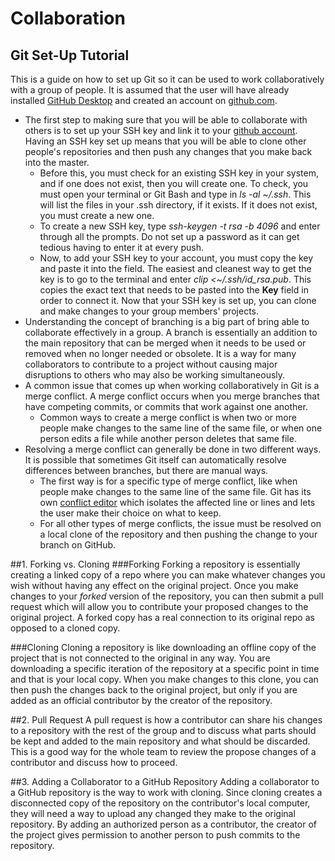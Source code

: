 # Collaboration

## Git Set-Up Tutorial
This is a guide on how to set up Git so it can be used to work collaboratively with a group of people. It is assumed that the user will have already installed [GitHub Desktop](https://desktop.github.com/) and created an account on [github.com](github.com).
- The first step to making sure that you will be able to collaborate with others is to set up your SSH key and link it to your [github account](https://github.com/settings/keys). Having an SSH key set up means that you will be able to clone other people's repositories and then push any changes that you make back into the master.
  - Before this, you must check for an existing SSH key in your system, and if one does not exist, then you will create one. To check, you must open your terminal or Git Bash and type in *ls -al ~/.ssh*. This will list the files in your .ssh directory, if it exists. If it does not exist, you must create a new one.
  - To create a new SSH key, type *ssh-keygen -t rsa -b 4096* and enter through all the prompts. Do not set up a password as it can get tedious having to enter it at every push.
  - Now, to add your SSH key to your account, you must copy the key and paste it into the field. The easiest and cleanest way to get the key is to go to the terminal and enter *clip <~/.ssh/id_rsa.pub*. This copies the exact text that needs to be pasted into the **Key** field in order to connect it. Now that your SSH key is set up, you can clone and make changes to your group members' projects.
- Understanding the concept of branching is a big part of bring able to collaborate effectively in a group. A branch is essentially an addition to the main repository that can be merged when it needs to be used or removed when no longer needed or obsolete. It is a way for many collaborators to contribute to a project without causing major disruptions to others who may also be working simultaneously.
- A common issue that comes up when working collaboratively in Git is a merge conflict. A merge conflict occurs when you merge branches that have competing commits, or commits that work against one another.
  - Common ways to create a merge conflict is when two or more people make changes to the same line of the same file, or when one person edits a file while another person deletes that same file.
- Resolving a merge conflict can generally be done in two different ways. It is possible that sometimes Git itself can automatically resolve differences between branches, but there are manual ways.
  -  The first way is for a specific type of merge conflict, like when people make changes to the same line of the same file. Git has its own [conflict editor](https://help.github.com/en/articles/resolving-a-merge-conflict-on-github) which isolates the affected line or lines and lets the user make their choice on what to keep.
  - For all other types of merge conflicts, the issue must be resolved on a local clone of the repository and then pushing the change to your branch on GitHub.

##1. Forking vs. Cloning
###Forking
Forking a repository is essentially creating a linked copy of a repo where you can make whatever changes you wish without having any effect on the original project. Once you make changes to your *forked* version of the repository, you can then submit a pull request which will allow you to contribute your proposed changes to the original project. A forked copy has a real connection to its original repo as opposed to a cloned copy.

###Cloning
Cloning a repository is like downloading an offline copy of the project that is not connected to the original in any way. You are downloading a specific iteration of the repository at a specific point in time and that is your local copy. When you make changes to this clone, you can then push the changes back to the original project, but only if you are added as an official contributor by the creator of the repository.

##2. Pull Request
A pull request is how a contributor can share his changes to a repository with the rest of the group and to discuss what parts should be kept and added to the main repository and what should be discarded. This is a good way for the whole team to review the propose changes of a contributor and discuss how to proceed.

##3. Adding a Collaborator to a GitHub Repository
Adding a collaborator to a GitHub repository is the way to work with cloning. Since cloning creates a disconnected copy of the repository on the contributor's local computer, they will need a way to upload any changed they make to the original repository. By adding an authorized person as a contributor, the creator of the project gives permission to another person to push commits to the repository.
